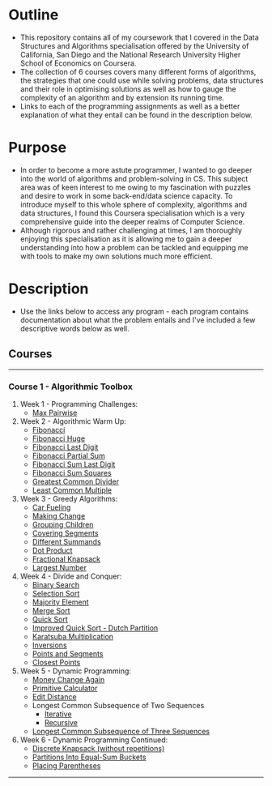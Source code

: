 # Outline
- This repository contains all of my coursework that I covered in the Data Structures and Algorithms specialisation offered by the University of California, San Diego and the National Research University Higher School of Economics on Coursera.
- The collection of 6 courses covers many different forms of algorithms, the strategies that one could use while solving problems, data structures and their role in optimising solutions as well as how to gauge the complexity of an algorithm and by extension its running time.
- Links to each of the programming assignments as well as a better explanation of what they entail can be found in the description below.

# Purpose
- In order to become a more astute programmer, I wanted to go deeper into the world of algorithms and problem-solving in CS. This subject area was of keen interest to me owing to my fascination with puzzles and desire to work in some back-end/data science capacity. To introduce myself to this whole sphere of complexity, algorithms and data structures, I found this Coursera specialisation which is a very comprehensive guide into the deeper realms of Computer Science.
- Although rigorous and rather challenging at times, I am thoroughly enjoying this specialisation as it is allowing me to gain a deeper understanding into how a problem can be tackled and equipping me with tools to make my own solutions much more efficient.

# Description
- Use the links below to access any program - each program contains documentation about what the problem entails and I've included a few descriptive words below as well.

## Courses
---
### Course 1 - Algorithmic Toolbox
1. Week 1 - Programming Challenges:
    - [Max Pairwise](https://github.com/akashvshroff/DSA_Coursera_Specialisation/blob/master/Algorithmic_Toolbox/week1_assigment/max_pairwise.py)
2. Week 2 - Algorithmic Warm Up:
    - [Fibonacci](https://github.com/akashvshroff/DSA_Coursera_Specialisation/blob/master/Algorithmic_Toolbox/week2_assigment/fibonacci.py)
    - [Fibonacci Huge](https://github.com/akashvshroff/DSA_Coursera_Specialisation/blob/master/Algorithmic_Toolbox/week2_assigment/fibonacci_huge.py)
    - [Fibonacci Last Digit](https://github.com/akashvshroff/DSA_Coursera_Specialisation/blob/master/Algorithmic_Toolbox/week2_assigment/fibonacci_last_digit.py)
    - [Fibonacci Partial Sum](https://github.com/akashvshroff/DSA_Coursera_Specialisation/blob/master/Algorithmic_Toolbox/week2_assigment/fibonacci_partial_sum.py)
    - [Fibonacci Sum Last Digit](https://github.com/akashvshroff/DSA_Coursera_Specialisation/blob/master/Algorithmic_Toolbox/week2_assigment/fibonacci_sum_last_digit.py)
    - [Fibonacci Sum Squares](https://github.com/akashvshroff/DSA_Coursera_Specialisation/blob/master/Algorithmic_Toolbox/week2_assigment/fibonacci_sum_squares.py)
    - [Greatest Common Divider](https://github.com/akashvshroff/DSA_Coursera_Specialisation/blob/master/Algorithmic_Toolbox/week2_assigment/gcd.py)
    - [Least Common Multiple](https://github.com/akashvshroff/DSA_Coursera_Specialisation/blob/master/Algorithmic_Toolbox/week2_assigment/lcm.py)
3. Week 3 - Greedy Algorithms:
    - [Car Fueling](https://github.com/akashvshroff/DSA_Coursera_Specialisation/blob/master/Algorithmic_Toolbox/week3_assignment/car_fueling.py)
    - [Making Change](https://github.com/akashvshroff/DSA_Coursera_Specialisation/blob/master/Algorithmic_Toolbox/week3_assignment/change.py)
    - [Grouping Children](https://github.com/akashvshroff/DSA_Coursera_Specialisation/blob/master/Algorithmic_Toolbox/week3_assignment/children_grouping.py)
    - [Covering Segments](https://github.com/akashvshroff/DSA_Coursera_Specialisation/blob/master/Algorithmic_Toolbox/week3_assignment/covering_segments.py)
    - [Different Summands](https://github.com/akashvshroff/DSA_Coursera_Specialisation/blob/master/Algorithmic_Toolbox/week3_assignment/different_summands.py)
    - [Dot Product](https://github.com/akashvshroff/DSA_Coursera_Specialisation/blob/master/Algorithmic_Toolbox/week3_assignment/dot_product.py)
    - [Fractional Knapsack](https://github.com/akashvshroff/DSA_Coursera_Specialisation/blob/master/Algorithmic_Toolbox/week3_assignment/fractional_knapsack.py)
    - [Largest Number](https://github.com/akashvshroff/DSA_Coursera_Specialisation/blob/master/Algorithmic_Toolbox/week3_assignment/largest_number.py)
4. Week 4 - Divide and Conquer:
    - [Binary Search](https://github.com/akashvshroff/DSA_Coursera_Specialisation/blob/master/Algorithmic_Toolbox/week4_assignment/binary_search.py)
    - [Selection Sort](https://github.com/akashvshroff/DSA_Coursera_Specialisation/blob/master/Algorithmic_Toolbox/week4_assignment/selection_sort.py)
    - [Majority Element](https://github.com/akashvshroff/DSA_Coursera_Specialisation/blob/master/Algorithmic_Toolbox/week4_assignment/majority_element.py)
    - [Merge Sort](https://github.com/akashvshroff/DSA_Coursera_Specialisation/blob/master/Algorithmic_Toolbox/week4_assignment/merge_sort.py)
    - [Quick Sort](https://github.com/akashvshroff/DSA_Coursera_Specialisation/blob/master/Algorithmic_Toolbox/week4_assignment/quick_sort.py)
    - [Improved Quick Sort - Dutch Partition](https://github.com/akashvshroff/DSA_Coursera_Specialisation/blob/master/Algorithmic_Toolbox/week4_assignment/improved_quicksort.py)
    - [Karatsuba Multiplication](https://github.com/akashvshroff/DSA_Coursera_Specialisation/blob/master/Algorithmic_Toolbox/week4_assignment/karatsuba_multiplication.py)
    - [Inversions](https://github.com/akashvshroff/DSA_Coursera_Specialisation/blob/master/Algorithmic_Toolbox/week4_assignment/inversions.py)
    - [Points and Segments](https://github.com/akashvshroff/DSA_Coursera_Specialisation/blob/master/Algorithmic_Toolbox/week4_assignment/points_and_segments.py)
    - [Closest Points](https://github.com/akashvshroff/DSA_Coursera_Specialisation/blob/master/Algorithmic_Toolbox/week4_assignment/closest.py)
5. Week 5 - Dynamic Programming:
    - [Money Change Again](https://github.com/akashvshroff/DSA_Coursera_Specialisation/blob/master/Algorithmic_Toolbox/week5_assignment/making_change_dp.py)
    - [Primitive Calculator](https://github.com/akashvshroff/DSA_Coursera_Specialisation/blob/master/Algorithmic_Toolbox/week5_assignment/primitive_calculator.py)
    - [Edit Distance](https://github.com/akashvshroff/DSA_Coursera_Specialisation/blob/master/Algorithmic_Toolbox/week5_assignment/edit_distance.py)
    - Longest Common Subsequence of Two Sequences
        - [Iterative](https://github.com/akashvshroff/DSA_Coursera_Specialisation/blob/master/Algorithmic_Toolbox/week5_assignment/lcs2.py)
        - [Recursive](https://github.com/akashvshroff/DSA_Coursera_Specialisation/blob/master/Algorithmic_Toolbox/week5_assignment/lcs2_recursive.py)
    - [Longest Common Subsequence of Three Sequences]((https://github.com/akashvshroff/DSA_Coursera_Specialisation/blob/master/Algorithmic_Toolbox/week5_assignment/lcs3.py))
6. Week 6 - Dynamic Programming Continued:
    - [Discrete Knapsack (without repetitions)](https://github.com/akashvshroff/DSA_Coursera_Specialisation/blob/master/Algorithmic_Toolbox/week6_assignment/knapsack.py)
    - [Partitions Into Equal-Sum Buckets](https://github.com/akashvshroff/DSA_Coursera_Specialisation/blob/master/Algorithmic_Toolbox/week6_assignment/partition_backtracking.py)
    - [Placing Parentheses](https://github.com/akashvshroff/DSA_Coursera_Specialisation/blob/master/Algorithmic_Toolbox/week6_assignment/placing_parentheses.py)
    
---